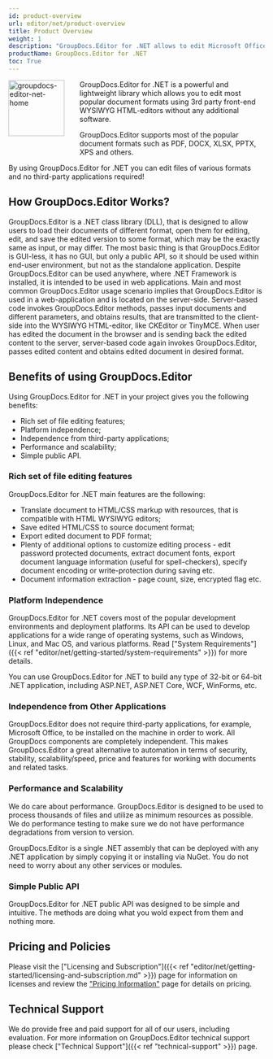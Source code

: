 ```yaml
---
id: product-overview
url: editor/net/product-overview
title: Product Overview
weight: 1
description: "GroupDocs.Editor for .NET allows to edit Microsoft Office documents like Word, Excel or PowerPoint or PDF without third party software installed."
productName: GroupDocs.Editor for .NET
toc: True
---
```


<img src="editor/net/images/home.png" alt="groupdocs-editor-net-home" align="left" style="width:110px; margin: 0 30px 30px 0"/>

GroupDocs.Editor for .NET is a powerful and lightweight library which allows you to edit most popular document formats using 3rd party front-end WYSIWYG HTML-editors without any additional software.

GroupDocs.Editor supports most of the popular document formats such as PDF, DOCX, XLSX, PPTX, XPS and others.

By using GroupDocs.Editor for .NET you can edit files of various formats and no third-party applications required!

## How GroupDocs.Editor Works?

GroupDocs.Editor is a .NET class library (DLL), that is designed to allow users to load their documents of different format, open them for editing, edit, and save the edited version to some format, which may be the exactly same as input, or may differ. The most basic thing is that GroupDocs.Editor is GUI-less, it has no GUI, but only a public API, so it should be used within end-user environment, but not as the standalone application. Despite GroupDocs.Editor can be used anywhere, where .NET Framework is installed, it is intended to be used in web applications. Main and most common GroupDocs.Editor usage scenario implies that GroupDocs.Editor is used in a web-application and is located on the server-side. Server-based code invokes GroupDocs.Editor methods, passes input documents and different parameters, and obtains results, that are transmitted to the client-side into the WYSIWYG HTML-editor, like CKEditor or TinyMCE. When user has edited the document in the browser and is sending back the edited content to the server, server-based code again invokes GroupDocs.Editor, passes edited content and obtains edited document in desired format.
  
## Benefits of using GroupDocs.Editor

Using GroupDocs.Editor for .NET in your project gives you the following benefits:

- Rich set of file editing features;
- Platform independence;
- Independence from third-party applications;
- Performance and scalability;
- Simple public API.

### Rich set of file editing features

GroupDocs.Editor for .NET main features are the following:

- Translate document to HTML/CSS markup with resources, that is compatible with HTML WYSIWYG editors;
- Save edited HTML/CSS to source document format;
- Export edited document to PDF format;
- Plenty of additional options to customize editing process - edit password protected documents, extract document fonts, export document language information (useful for spell-checkers), specify document encoding or write-protection during saving etc.
- Document information extraction - page count, size, encrypted flag etc.

### Platform Independence

GroupDocs.Editor for .NET covers most of the popular development environments and deployment platforms. Its API can be used to develop applications for a wide range of operating systems, such as Windows, Linux, and Mac OS, and various platforms. Read ["System Requirements"]({{< ref "editor/net/getting-started/system-requirements" >}}) for more details.

You can use GroupDocs.Editor for .NET to build any type of 32-bit or 64-bit .NET application, including ASP.NET, ASP.NET Core, WCF, WinForms, etc.

### Independence from Other Applications

GroupDocs.Editor does not require third-party applications, for example, Microsoft Office, to be installed on the machine in order to work. All GroupDocs components are completely independent. This makes GroupDocs.Editor a great alternative to automation in terms of security, stability, scalability/speed, price and features for working with documents and related tasks.

### Performance and Scalability

We do care about performance. GroupDocs.Editor is designed to be used to process thousands of files and utilize as minimum resources as possible. We do performance testing to make sure we do not have performance degradations from version to version.

GroupDocs.Editor is a single .NET assembly that can be deployed with any .NET application by simply copying it or installing via NuGet. You do not need to worry about any other services or modules.

### Simple Public API

GroupDocs.Editor for .NET public API was designed to be simple and intuitive. The methods are doing what you wold expect from them and nothing more.

## Pricing and Policies

Please visit the ["Licensing and Subscription"]({{< ref "editor/net/getting-started/licensing-and-subscription.md" >}}) page for information on licenses and review the ["Pricing Information"](https://purchase.groupdocs.com/pricing/editor/net) page for details on pricing.

## Technical Support

We do provide free and paid support for all of our users, including evaluation. For more information on GroupDocs.Editor technical support please check ["Technical Support"]({{< ref "technical-support" >}}) page.
